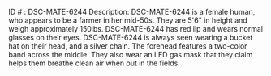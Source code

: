 ID # : DSC-MATE-6244
Description: DSC-MATE-6244 is a female human, who appears to be a farmer in her mid-50s. They are 5'6" in height and weigh approximately 150lbs. DSC-MATE-6244 has red lip and wears normal glasses on their eyes. DSC-MATE-6244 is always seen wearing a bucket hat on their head, and a silver chain. The forehead features a two-color band across the middle. They also wear an LED gas mask that they claim helps them breathe clean air when out in the fields.